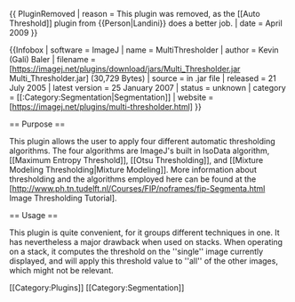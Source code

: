 {{ PluginRemoved 
| reason =  This plugin was removed, as the [[Auto Threshold]] plugin from {{Person|Landini}} does a better job.
| date = April 2009
}}

{{Infobox
| software               = ImageJ
| name                   = MultiThresholder
| author                 = Kevin (Gali) Baler
| filename               = [https://imagej.net/plugins/download/jars/Multi_Thresholder.jar Multi_Thresholder.jar] (30,729 Bytes)
| source                 = in .jar file
| released               = 21 July 2005 
| latest version         = 25 January 2007
| status                 = unknown
| category               = [[:Category:Segmentation|Segmentation]]
| website                = [https://imagej.net/plugins/multi-thresholder.html]
}}






== Purpose ==

This plugin allows the user to apply four different automatic thresholding algorithms. The four algorithms are ImageJ's built in IsoData algorithm, [[Maximum Entropy Threshold]], [[Otsu Thresholding]], and [[Mixture Modeling Thresholding|Mixture Modeling]]. More information about thresholding and the algorithms employed here can be found at the [http://www.ph.tn.tudelft.nl/Courses/FIP/noframes/fip-Segmenta.html Image Thresholding Tutorial].

== Usage ==

This plugin is quite convenient, for it groups different techniques in one. It has nevertheless a major drawback when used on stacks. When operating on a stack, it computes the threshold on the ''single'' image currently displayed, and will apply this threshold value to ''all'' of the other images, which might not be relevant.

[[Category:Plugins]]
[[Category:Segmentation]]
